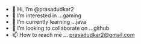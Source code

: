 - 👋 Hi, I’m @prasadudkar2
- 👀 I’m interested in ...gaming
- 🌱 I’m currently learning ...java
- 💞️ I’m looking to collaborate on ...github
- 📫 How to reach me ... prasadudkar2@gmail.com

<!---
prasadudkar2/prasadudkar2 is a ✨ special ✨ repository because its `README.md` (this file) appears on your GitHub profile.
You can click the Preview link to take a look at your changes.
--->
